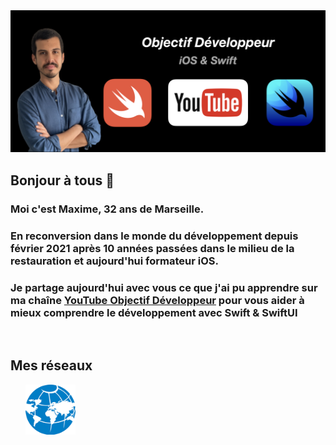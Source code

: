 <img src='https://github.com/ObjectifDeveloppeur/ObjectifDeveloppeur/blob/main/banniere.png' alt='twitter'>

## Bonjour à tous 👋
### Moi c'est Maxime, 32 ans de Marseille.
### En reconversion dans le monde du développement depuis février 2021 après 10 années passées dans le milieu de la restauration et aujourd'hui formateur iOS.
### Je partage aujourd'hui avec vous ce que j'ai pu apprendre sur ma chaîne [YouTube Objectif Développeur](https://www.youtube.com/c/ObjectifDéveloppeur) pour vous aider à mieux comprendre le développement avec Swift & SwiftUI
&nbsp;
## Mes réseaux

$~~~~~~$[<img src='https://github.com/ObjectifDeveloppeur/ObjectifDeveloppeur/blob/main/reseaux.png' alt='twitter' height='80'>](https://linktr.ee/objectif_developpeur) 

